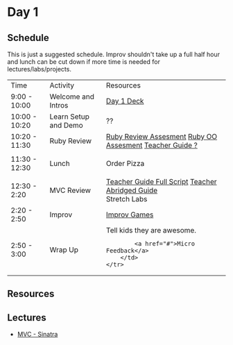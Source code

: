 # Day 1

## Schedule

This is just a suggested schedule. Improv shouldn't take up a full half hour and lunch can be cut down if more time is needed for lectures/labs/projects.

<table>
    <tr>
        <td>Time</td>
        <td>Activity</td>
        <td>Resources</td>
    </tr>
    <tr>
        <td>9:00 - 10:00</td>
        <td>Welcome and Intros</td>
        <td>
            <a href="https://docs.google.com/presentation/d/1pqecjFE-MNEFuYga5XbwZSRjaHt6HmKKUTWp9R6X76c/edit?usp=sharing">Day 1 Deck</a>
        </td>
    </tr>
    <tr>
        <td>10:00 - 10:20</td>
        <td>Learn Setup and Demo</td>
        <td>
            ??
        </td>
    </tr>
    <tr>
        <td>10:20 - 11:30</td>
        <td>Ruby Review</td>
        <td>
            <a href="https://github.com/learn-co-curriculum/hs-ruby-assessment">Ruby Review Assesment</a>
            <a href="https://github.com/learn-co-curriculum/hs-ruby-oo-assessment">Ruby OO Assesment</a>
            <a href="#">Teacher Guide ?</a>
        </td>
    </tr>
    <tr>
        <td>11:30 - 12:30</td>
        <td>Lunch</td>
        <td>
            <p>Order Pizza</p>
        </td>
    </tr>
    <tr>
        <td>12:30 - 2:20</td>
        <td>MVC Review</td>
        <td>
            <a href="MVC_Review/FULL_LECTURE.MD">Teacher Guide Full Script</a>
            <a href="MVC_Review/README.MD"> Teacher Abridged Guide</a>
            <br>
            Stretch Labs
        </td>
    </tr>
    <tr>
        <td>2:20 - 2:50</td>
        <td>Improv</td>
        <td>
            <a href="https://github.com/learn-co-curriculum/tf-improv-games"> Improv Games</a>
        </td>
    </tr>
    <tr>
        <td>2:50 - 3:00</td>
        <td>Wrap Up</td>
        <td>
            Tell kids they are awesome.</br>

            <a href="#">Micro Feedback</a>
        </td>
    </tr>
</table>

## Resources

## Lectures
- [MVC - Sinatra]()
